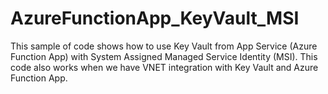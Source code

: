 # AzureFunctionApp_KeyVault_MSI
This sample of code shows how to use Key Vault from App Service (Azure Function App) with System Assigned Managed Service Identity (MSI). This code also works when we have VNET integration with Key Vault and Azure Function App.
